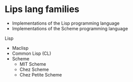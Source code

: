 # Lips lang families

- Implementations of the Lisp programming language
- Implementations of the Scheme programming language

Lisp
- Maclisp
- Common Lisp (CL)
- Scheme
  - MIT Scheme
  - Chez Scheme
  - Chez Petite Scheme
